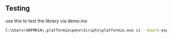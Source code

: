 ## Testing
use this to test the library via demo.ino
```bash
C:\Users\VWFMH1A\.platformio\penv\Scripts\platformio.exe ci --board esp32dev --project-option="lib_extra_dirs=examples" --lib="." --project-option="lib_ignore=AsyncTCP_RP2040W" examples/demo.ino
```
